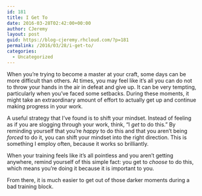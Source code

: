 ```yaml
---
id: 181
title: I Get To
date: 2016-03-28T02:42:00+00:00
author: CJeremy
layout: post
guid: https://blog-cjeremy.rhcloud.com/?p=181
permalink: /2016/03/28/i-get-to/
categories:
  - Uncategorized
---
```

When you&#8217;re trying to become a master at your craft, some days can be more difficult than others. At times, you may feel like it&#8217;s all you can do not to throw your hands in the air in defeat and give up. It can be very tempting, particularly when you&#8217;ve faced some setbacks. During these moments, it might take an extraordinary amount of effort to actually get up and continue making progress in your work.

A useful strategy that I&#8217;ve found is to shift your mindset. Instead of feeling as if you are slogging through your work, think, &#8220;I _get_ to do this.&#8221; By reminding yourself that you&#8217;re _happy_ to do this and that you aren&#8217;t being _forced_ to do it, you can shift your mindset into the right direction. This is something I employ often, because it works so brilliantly.

When your training feels like it&#8217;s all pointless and you aren&#8217;t getting anywhere, remind yourself of this simple fact: you get to _choose_ to do this, which means you&#8217;re doing it because it is important to you.

From there, it is much easier to get out of those darker moments during a bad training block.
